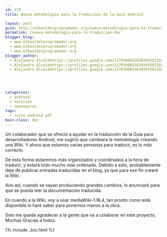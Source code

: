 ```yaml
---
id: 179
title: Nueva metodología para la traducción de la Guía Android

layout: post
guid: http://elbauldelprogramador.org/nueva-metodologia-para-la-traduccion-de-la-guia-android/
permalink: /nueva-metodologia-para-la-traduccion-de/
blogger_blog:
  - www.elbauldelprogramador.org
  - www.elbauldelprogramador.org
  - www.elbauldelprogramador.org
blogger_author:
  - Alejandro Alcaldehttps://profiles.google.com/117030001562039350135noreply@blogger.com
  - Alejandro Alcaldehttps://profiles.google.com/117030001562039350135noreply@blogger.com
  - Alejandro Alcaldehttps://profiles.google.com/117030001562039350135noreply@blogger.com

  
  
  
categories:
  - android
  - noticias
  - opensource
tags:
  - curso android pdf
main-class: dev
---
```

<div class="iconews">
</div>

Un colaborador que se ofreció a ayudar en la traducción de la Guía para desarrolladores Android, me sugirió que cambiara la metodología creando una Wiki. Y ahora que estamos varias personas para traducir, es lo más correcto.

  
<!--ad-->

De esta forma estaremos más organizados y coordinados a la hora de traducir, y estará todo mucho más ordenado. Debido a esto, probablemente deje de publicar entradas traducidas en el blog, ya que para ese fin crearé la Wiki.

Aún así, cuando se vayan produciendo grandes cambios, lo anunciaré para que se pueda leer la documentación traducida. 

En cuando a la Wiki, voy a usar mediaWiki-1.16.4, tan pronto como esté disponible lo haré saber para ponernos manos a la obra.

Solo me queda agradecer a la gente que va a colaborar en este proyecto, Muchas Gracias a todos.



{% include _toc.html %}
